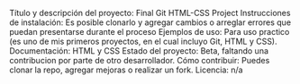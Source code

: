 Título y descripción del proyecto: Final Git HTML-CSS Project
Instrucciones de instalación: Es posible clonarlo y agregar cambios o arreglar errores que puedan presentarse durante el proceso
Ejemplos de uso: Para uso practico (es uno de mis primeros proyectos, en el cual incluyo Git, HTML y CSS).
Documentación: HTML y CSS
Estado del proyecto: Beta, faltando una contribucion por parte de otro desarrollador.
Cómo contribuir: Puedes clonar la repo, agregar mejoras o realizar un fork.
Licencia: n/a
